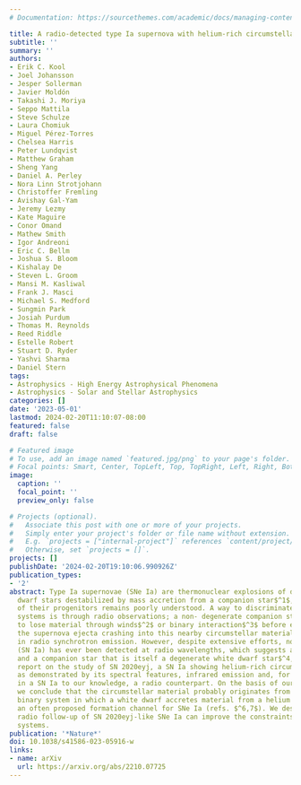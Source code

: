 ```yaml
---
# Documentation: https://sourcethemes.com/academic/docs/managing-content/

title: A radio-detected type Ia supernova with helium-rich circumstellar material
subtitle: ''
summary: ''
authors:
- Erik C. Kool
- Joel Johansson
- Jesper Sollerman
- Javier Moldón
- Takashi J. Moriya
- Seppo Mattila
- Steve Schulze
- Laura Chomiuk
- Miguel Pérez-Torres
- Chelsea Harris
- Peter Lundqvist
- Matthew Graham
- Sheng Yang
- Daniel A. Perley
- Nora Linn Strotjohann
- Christoffer Fremling
- Avishay Gal-Yam
- Jeremy Lezmy
- Kate Maguire
- Conor Omand
- Mathew Smith
- Igor Andreoni
- Eric C. Bellm
- Joshua S. Bloom
- Kishalay De
- Steven L. Groom
- Mansi M. Kasliwal
- Frank J. Masci
- Michael S. Medford
- Sungmin Park
- Josiah Purdum
- Thomas M. Reynolds
- Reed Riddle
- Estelle Robert
- Stuart D. Ryder
- Yashvi Sharma
- Daniel Stern
tags:
- Astrophysics - High Energy Astrophysical Phenomena
- Astrophysics - Solar and Stellar Astrophysics
categories: []
date: '2023-05-01'
lastmod: 2024-02-20T11:10:07-08:00
featured: false
draft: false

# Featured image
# To use, add an image named `featured.jpg/png` to your page's folder.
# Focal points: Smart, Center, TopLeft, Top, TopRight, Left, Right, BottomLeft, Bottom, BottomRight.
image:
  caption: ''
  focal_point: ''
  preview_only: false

# Projects (optional).
#   Associate this post with one or more of your projects.
#   Simply enter your project's folder or file name without extension.
#   E.g. `projects = ["internal-project"]` references `content/project/deep-learning/index.md`.
#   Otherwise, set `projects = []`.
projects: []
publishDate: '2024-02-20T19:10:06.990926Z'
publication_types:
- '2'
abstract: Type Ia supernovae (SNe Ia) are thermonuclear explosions of degenerate white
  dwarf stars destabilized by mass accretion from a companion star$^1$, but the nature
  of their progenitors remains poorly understood. A way to discriminate between progenitor
  systems is through radio observations; a non- degenerate companion star is expected
  to lose material through winds$^2$ or binary interaction$^3$ before explosion, and
  the supernova ejecta crashing into this nearby circumstellar material should result
  in radio synchrotron emission. However, despite extensive efforts, no type Ia supernova
  (SN Ia) has ever been detected at radio wavelengths, which suggests a clean environment
  and a companion star that is itself a degenerate white dwarf star$^4,5$. Here we
  report on the study of SN 2020eyj, a SN Ia showing helium-rich circumstellar material,
  as demonstrated by its spectral features, infrared emission and, for the first time
  in a SN Ia to our knowledge, a radio counterpart. On the basis of our modelling,
  we conclude that the circumstellar material probably originates from a single- degenerate
  binary system in which a white dwarf accretes material from a helium donor star,
  an often proposed formation channel for SNe Ia (refs. $^6,7$). We describe how comprehensive
  radio follow-up of SN 2020eyj-like SNe Ia can improve the constraints on their progenitor
  systems.
publication: '*Nature*'
doi: 10.1038/s41586-023-05916-w
links:
- name: arXiv
  url: https://arxiv.org/abs/2210.07725
---
```

